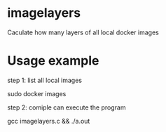 # imagelayers
Caculate how many layers of all local docker images

# Usage example
step 1: list all local images

sudo docker images


step 2: comiple can execute the program

gcc imagelayers.c && ./a.out
